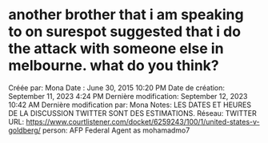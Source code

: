 # another brother that i am speaking to on surespot suggested that i do the attack with someone else in melbourne. what do you think?

Créée par: Mona
Date : June 30, 2015 10:20 PM
Date de création: September 11, 2023 4:24 PM
Dernière modification: September 12, 2023 10:42 AM
Dernière modification par: Mona
Notes: LES DATES ET HEURES DE LA DISCUSSION TWITTER SONT DES ESTIMATIONS.
Réseau: TWITTER
URL: https://www.courtlistener.com/docket/6259243/100/1/united-states-v-goldberg/
person: AFP Federal Agent as mohamadmo7